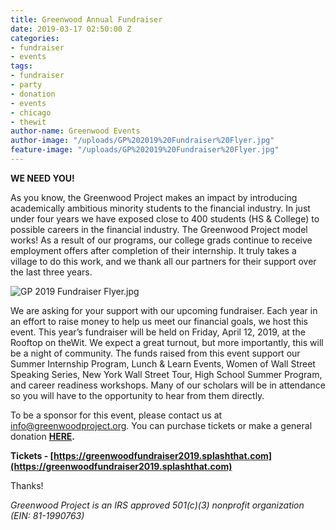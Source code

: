 ```yaml
---
title: Greenwood Annual Fundraiser
date: 2019-03-17 02:50:00 Z
categories:
- fundraiser
- events
tags:
- fundraiser
- party
- donation
- events
- chicago
- thewit
author-name: Greenwood Events
author-image: "/uploads/GP%202019%20Fundraiser%20Flyer.jpg"
feature-image: "/uploads/GP%202019%20Fundraiser%20Flyer.jpg"
---
```


**WE NEED YOU!**

As you know, the Greenwood Project makes an impact by introducing academically ambitious minority students to the financial industry. In just under four years we have exposed close to 400 students (HS & College) to possible careers in the financial industry. The Greenwood Project model works! As a result of our programs, our college grads continue to receive employment offers after completion of their internship. It truly takes a village to do this work, and we thank all our partners for their support over the last three years.

![GP 2019 Fundraiser Flyer.jpg](/uploads/GP%202019%20Fundraiser%20Flyer.jpg)

We are asking for your support with our upcoming fundraiser. Each year in an effort to raise money to help us meet our financial goals, we host this event. This year’s fundraiser will be held on Friday, April 12, 2019, at the Rooftop on theWit. We expect a great turnout, but more importantly, this will be a night of community. The funds raised from this event support our Summer Internship Program, Lunch & Learn Events, Women of Wall Street Speaking Series, New York Wall Street Tour, High School Summer Program, and career readiness workshops. Many of our scholars will be in attendance so you will have to the opportunity to hear from them directly.

To be a sponsor for this event, please contact us at info@greenwoodproject.org.  You can purchase tickets or make a general donation **[HERE](https://greenwoodfundraiser2019.splashthat.com/).**

**Tickets - [https://greenwoodfundraiser2019.splashthat.com](https://greenwoodfundraiser2019.splashthat.com)**

Thanks!

*Greenwood Project is an IRS approved 501(c)(3) nonprofit organization (EIN: 81-1990763)*